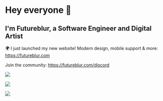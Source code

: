 # Hey everyone 👋
## I'm Futureblur, a Software Engineer and Digital Artist

🌍 I just launched my new website! Modern design, mobile support & more: https://futureblur.com 

Join the community: https://futureblur.com/discord

<img align="left" src="https://komarev.com/ghpvc/?username=Futureblur&color=blue&style=flat-square">

<br/>

<img align="left" src="https://github-readme-stats.vercel.app/api?username=Futureblur&show_icons=true&hide_border=true&title_color=ecb647&bg_color=0d1117&text_color=6C6C6C&icon_color=ecb647"><br/>

<img align="left" src="https://github-readme-stats.vercel.app/api/top-langs/?username=Futureblur&show_icons=true&hide_border=true&title_color=6C6C6C&bg_color=0d1117&text_color=6C6C6C&icon_color=ecb647&layout=compact"><br/>
